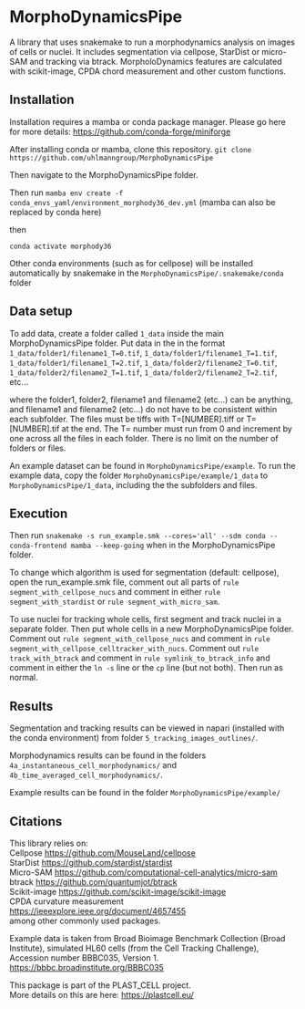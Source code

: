 # MorphoDynamicsPipe
A library that uses snakemake to run a morphodynamics analysis on images of cells or nuclei. 
It includes segmentation via cellpose, StarDist or micro-SAM and tracking via btrack. 
MorpholoDynamics features are calculated with scikit-image, CPDA chord measurement and other custom functions.

## Installation
Installation requires a mamba or conda package manager. Please go here for more details:
https://github.com/conda-forge/miniforge

After installing conda or mamba, clone this repository.
`git clone https://github.com/uhlmanngroup/MorphoDynamicsPipe`

Then navigate to the MorphoDynamicsPipe folder. 

Then run `mamba env create -f conda_envs_yaml/environment_morphody36_dev.yml`
(mamba can also be replaced by conda here)

then

`conda activate morphody36`

Other conda environments (such as for cellpose) will be installed automatically by snakemake in the `MorphoDynamicsPipe/.snakemake/conda` folder

## Data setup
To add data, create a folder called `1_data` inside the main MorphoDynamicsPipe folder. 
Put data in the in the format 
`1_data/folder1/filename1_T=0.tif`, `1_data/folder1/filename1_T=1.tif`, `1_data/folder1/filename1_T=2.tif`, 
`1_data/folder2/filename2_T=0.tif`, `1_data/folder2/filename2_T=1.tif`, `1_data/folder2/filename2_T=2.tif`, 
etc...

where the folder1, folder2, filename1 and filename2 (etc...) can be anything, and filename1 and filename2 (etc...) do not have to be consistent within each subfolder. 
The files must be tiffs with T=[NUMBER].tiff or T=[NUMBER].tif at the end. 
The T= number must run from 0 and increment by one across all the files in each folder. There is no limit on the number of folders or files. 

An example dataset can be found in `MorphoDynamicsPipe/example`.
To run the example data, copy the folder `MorphoDynamicsPipe/example/1_data` to `MorphoDynamicsPipe/1_data`, including the the subfolders and files. 

## Execution
Then run `snakemake -s run_example.smk --cores='all' --sdm conda --conda-frontend mamba --keep-going` 
when in the MorphoDynamicsPipe folder.

To change which algorithm is used for segmentation (default: cellpose), open the run_example.smk file, 
comment out all parts of `rule segment_with_cellpose_nucs` and comment in either `rule segment_with_stardist` or `rule segment_with_micro_sam`.

To use nuclei for tracking whole cells, first segment and track nuclei in a separate folder. Then put whole cells in a new MorphoDynamicsPipe folder. 
Comment out `rule segment_with_cellpose_nucs` and comment in `rule segment_with_cellpose_celltracker_with_nucs`. 
Comment out `rule track_with_btrack` and comment in `rule symlink_to_btrack_info` and comment in either the `ln -s` line or the `cp` line (but not both).
Then run as normal. 

## Results

Segmentation and tracking results can be viewed in napari (installed with the conda environment) from folder `5_tracking_images_outlines/`.

Morphodynamics results can be found in the folders `4a_instantaneous_cell_morphodynamics/` and `4b_time_averaged_cell_morphodynamics/`.

Example results can be found in the folder `MorphoDynamicsPipe/example/`

## Citations
This library relies on: \
Cellpose https://github.com/MouseLand/cellpose \
StarDist https://github.com/stardist/stardist \
Micro-SAM https://github.com/computational-cell-analytics/micro-sam \
btrack https://github.com/quantumjot/btrack \
Scikit-image https://github.com/scikit-image/scikit-image \
CPDA curvature measurement https://ieeexplore.ieee.org/document/4657455 \
among other commonly used packages. 

Example data is taken from Broad Bioimage Benchmark Collection (Broad Institute), 
simulated HL60 cells (from the Cell Tracking Challenge), Accession number BBBC035, Version 1. https://bbbc.broadinstitute.org/BBBC035

This package is part of the PLAST_CELL project. \
More details on this are here: https://plastcell.eu/
